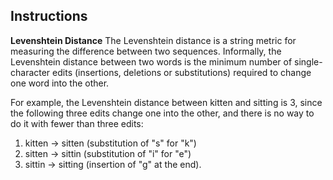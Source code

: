 ## Instructions

**Levenshtein Distance**
The Levenshtein distance is a string metric for measuring the difference between two sequences.
Informally, the Levenshtein distance between two words is the minimum number of single-character
edits (insertions, deletions or substitutions) required to change one word into the other.

For example, the Levenshtein distance between kitten and sitting is 3, since the following
three edits change one into the other, and there is no way to do it with fewer than three edits:

1. kitten → sitten (substitution of "s" for "k")
2. sitten → sittin (substitution of "i" for "e")
3. sittin → sitting (insertion of "g" at the end).

